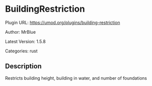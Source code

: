 # BuildingRestriction

Plugin URL: https://umod.org/plugins/building-restriction

Author: MrBlue

Latest Version: 1.5.8

Categories: rust

## Description

Restricts building height, building in water, and number of foundations
